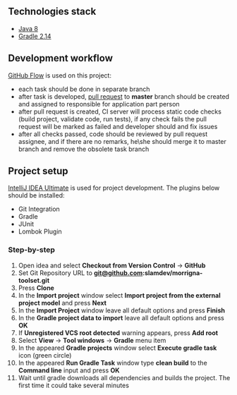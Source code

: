 ## Technologies stack
* [Java 8](http://www.oracle.com/technetwork/java/javase/downloads/jdk8-downloads-2133151.html)
* [Gradle 2.14](https://docs.gradle.org/current/userguide/userguide.html)
## Development workflow
[GitHub Flow](https://guides.github.com/introduction/flow/) is used on this project:
* each task should be done in separate branch
* after task is developed, [pull request](https://help.github.com/articles/proposing-changes-to-a-project-with-pull-requests/) to **master** branch should be created and assigned to responsible for application part person
* after pull request is created, CI server will process static code checks (build project, validate code, run tests), if any check fails the pull request will be marked as failed and developer should and fix issues
* after all checks passed, code should be reviewed by pull request assignee, and if there are no remarks, he\she should merge it to master branch and remove the obsolete task branch
## Project setup
[IntelliJ IDEA Ultimate](https://www.jetbrains.com/idea/download/) is used for project development. The plugins below should be installed:
* Git Integration
* Gradle
* JUnit
* Lombok Plugin
### Step-by-step
1. Open idea and select **Checkout from Version Control** -> **GitHub**
2. Set Git Repository URL to **git@github.com:slamdev/morrigna-toolset.git**
3. Press **Clone**
4. In the **Import project** window select **Import project from the external project model** and press **Next**
5. In the **Import Project** window leave all default options and press **Finish**
6. In the **Gradle project data to import** leave all default options and press **OK**
7. If **Unregistered VCS root detected** warning appears, press **Add root**
8. Select **View** -> **Tool windows** -> **Gradle** menu item
9. In the appeared **Gradle projects** window select **Execute gradle task** icon (green circle)
10. In the appeared **Run Gradle Task** window type **clean build** to the **Command line** input and press **OK**
11. Wait until gradle downloads all dependencies and builds the project. The first time it could take several minutes
